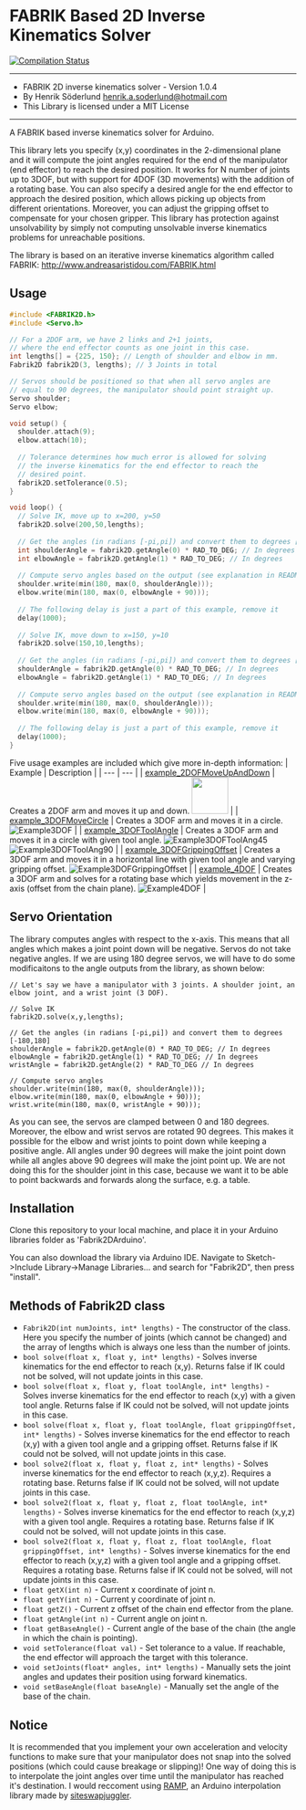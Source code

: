 # FABRIK Based 2D Inverse Kinematics Solver

[![Compilation Status](https://github.com/henriksod/Fabrik2DArduino/actions/workflows/compile_benchmark.yml/badge.svg)](https://github.com/henriksod/Fabrik2DArduino/actions/workflows/compile-sketch.yml)

***************************************************************
* FABRIK 2D inverse kinematics solver - Version 1.0.4
* By Henrik Söderlund <henrik.a.soderlund@hotmail.com>
* This Library is licensed under a MIT License
***************************************************************

A FABRIK based inverse kinematics solver for Arduino.

This library lets you specify (x,y) coordinates in the 2-dimensional plane and it will compute the joint angles required for the end of the manipulator (end effector) to reach the desired position. It works for N number of joints up to 3DOF, but with support for 4DOF (3D movements) with the addition of a rotating base.
You can also specify a desired angle for the end effector to approach the desired position, which allows picking up objects from different orientations. Moreover, you can adjust the gripping offset to compensate for your chosen gripper. This library has protection against unsolvability by simply not computing unsolvable inverse kinematics problems for unreachable positions.

The library is based on an iterative inverse kinematics algorithm called FABRIK:
http://www.andreasaristidou.com/FABRIK.html

Usage
-----

```C++
#include <FABRIK2D.h>
#include <Servo.h>

// For a 2DOF arm, we have 2 links and 2+1 joints, 
// where the end effector counts as one joint in this case.
int lengths[] = {225, 150}; // Length of shoulder and elbow in mm.
Fabrik2D fabrik2D(3, lengths); // 3 Joints in total

// Servos should be positioned so that when all servo angles are
// equal to 90 degrees, the manipulator should point straight up.
Servo shoulder;
Servo elbow;

void setup() {
  shoulder.attach(9);
  elbow.attach(10);
  
  // Tolerance determines how much error is allowed for solving
  // the inverse kinematics for the end effector to reach the
  // desired point.
  fabrik2D.setTolerance(0.5);
}

void loop() {
  // Solve IK, move up to x=200, y=50
  fabrik2D.solve(200,50,lengths);
  
  // Get the angles (in radians [-pi,pi]) and convert them to degrees [-180,180]
  int shoulderAngle = fabrik2D.getAngle(0) * RAD_TO_DEG; // In degrees
  int elbowAngle = fabrik2D.getAngle(1) * RAD_TO_DEG; // In degrees
  
  // Compute servo angles based on the output (see explanation in README.md under "Servo Orientation")
  shoulder.write(min(180, max(0, shoulderAngle)));
  elbow.write(min(180, max(0, elbowAngle + 90)));
  
  // The following delay is just a part of this example, remove it
  delay(1000);
  
  // Solve IK, move down to x=150, y=10
  fabrik2D.solve(150,10,lengths);
  
  // Get the angles (in radians [-pi,pi]) and convert them to degrees [-180,180]
  shoulderAngle = fabrik2D.getAngle(0) * RAD_TO_DEG; // In degrees
  elbowAngle = fabrik2D.getAngle(1) * RAD_TO_DEG; // In degrees
  
  // Compute servo angles based on the output (see explanation in README.md under "Servo Orientation")
  shoulder.write(min(180, max(0, shoulderAngle)));
  elbow.write(min(180, max(0, elbowAngle + 90)));
  
  // The following delay is just a part of this example, remove it
  delay(1000);
}
```

Five usage examples are included which give more in-depth information:
| Example | Description |
| --- | --- |
| [example_2DOFMoveUpAndDown](/examples/example_2DOFMoveUpAndDown/example_2DOFMoveUpAndDown.ino) | Creates a 2DOF arm and moves it up and down. 
<img src="[http://....jpg](https://github.com/henriksod/Fabrik2DArduino/blob/master/examples/example_2DOFMoveUpAndDown/preview.gif)" width="64" height="64" /> | 
| [example_3DOFMoveCircle](/examples/example_3DOFMoveCircle/example_3DOFMoveCircle.ino) | Creates a 3DOF arm and moves it in a circle. ![Example3DOF](https://github.com/henriksod/Fabrik2DArduino/blob/master/examples/example_3DOFMoveCircle/preview.gif) |
| [example_3DOFToolAngle](/examples/example_3DOFToolAngle/example_3DOFToolAngle.ino) | Creates a 3DOF arm and moves it in a circle with given tool angle. ![Example3DOFToolAng45](https://github.com/henriksod/Fabrik2DArduino/blob/master/examples/example_3DOFToolAngle/preview1.gif) ![Example3DOFToolAng90](https://github.com/henriksod/Fabrik2DArduino/blob/master/examples/example_3DOFToolAngle/preview2.gif) |
| [example_3DOFGrippingOffset](/examples/example_3DOFGrippingOffset/example_3DOFGrippingOffset.ino) | Creates a 3DOF arm and moves it in a horizontal line with given tool angle and varying gripping offset. ![Example3DOFGrippingOffset](https://github.com/henriksod/Fabrik2DArduino/blob/master/examples/example_3DOFGrippingOffset/preview.gif) |
| [example_4DOF](/examples/example_4DOF/example_4DOF.ino) | Creates a 3DOF arm and solves for a rotating base which yields movement in the z-axis (offset from the chain plane). ![Example4DOF](https://github.com/henriksod/Fabrik2DArduino/blob/master/examples/example_4DOF/preview.gif) |

Servo Orientation
------------
The library computes angles with respect to the x-axis. This means that all angles which makes a joint point down will be negative. Servos do not take negative angles. If we are using 180 degree servos, we will have to do some modificaitons to the angle outputs from the library, as shown below:
```
// Let's say we have a manipulator with 3 joints. A shoulder joint, an elbow joint, and a wrist joint (3 DOF).

// Solve IK
fabrik2D.solve(x,y,lengths);

// Get the angles (in radians [-pi,pi]) and convert them to degrees [-180,180]
shoulderAngle = fabrik2D.getAngle(0) * RAD_TO_DEG; // In degrees
elbowAngle = fabrik2D.getAngle(1) * RAD_TO_DEG; // In degrees
wristAngle = fabrik2D.getAngle(2) * RAD_TO_DEG // In degrees

// Compute servo angles
shoulder.write(min(180, max(0, shoulderAngle)));
elbow.write(min(180, max(0, elbowAngle + 90)));
wrist.write(min(180, max(0, wristAngle + 90)));
```
As you can see, the servos are clamped between 0 and 180 degrees. Moreover, the elbow and wrist servos are rotated 90 degrees. This makes it possible for the elbow and wrist joints to point down while keeping a positive angle. All angles under 90 degrees will make the joint point down while all angles above 90 degrees will make the joint point up. We are not doing this for the shoulder joint in this case, because we want it to be able to point backwards and forwards along the surface, e.g. a table.

Installation
------------
Clone this repository to your local machine, and place it in your Arduino libraries folder as 'Fabrik2DArduino'.

You can also download the library via Arduino IDE. Navigate to Sketch->Include Library->Manage Libraries... and search for "Fabrik2D", then press "install".

Methods of Fabrik2D class
-----------------------------
* ```Fabrik2D(int numJoints, int* lengths)``` - The constructor of the class. Here you specify the number of joints (which cannot be changed) and the array of lengths which is always one less than the number of joints.
* ```bool solve(float x, float y, int* lengths)``` - Solves inverse kinematics for the end effector to reach (x,y). Returns false if IK could not be solved, will not update joints in this case.
* ```bool solve(float x, float y, float toolAngle, int* lengths)``` - Solves inverse kinematics for the end effector to reach (x,y) with a given tool angle. Returns false if IK could not be solved, will not update joints in this case.
* ```bool solve(float x, float y, float toolAngle, float grippingOffset, int* lengths)``` - Solves inverse kinematics for the end effector to reach (x,y) with a given tool angle and a gripping offset. Returns false if IK could not be solved, will not update joints in this case.
* ```bool solve2(float x, float y, float z, int* lengths)``` - Solves inverse kinematics for the end effector to reach (x,y,z). Requires a rotating base. Returns false if IK could not be solved, will not update joints in this case.
* ```bool solve2(float x, float y, float z, float toolAngle, int* lengths)``` - Solves inverse kinematics for the end effector to reach (x,y,z) with a given tool angle. Requires a rotating base. Returns false if IK could not be solved, will not update joints in this case.
* ```bool solve2(float x, float y, float z, float toolAngle, float grippingOffset, int* lengths)``` - Solves inverse kinematics for the end effector to reach (x,y,z) with a given tool angle and a gripping offset. Requires a rotating base. Returns false if IK could not be solved, will not update joints in this case.
* ```float getX(int n)``` - Current x coordinate of joint n.
* ```float getY(int n)``` - Current y coordinate of joint n.
* ```float getZ()``` - Current z offset of the chain end effector from the plane.
* ```float getAngle(int n)``` - Current angle on joint n.
* ```float getBaseAngle()``` - Current angle of the base of the chain (the angle in which the chain is pointing).
* ```void setTolerance(float val)``` - Set tolerance to a value. If reachable, the end effector will approach the target with this tolerance.
* ```void setJoints(float* angles, int* lengths)``` - Manually sets the joint angles and updates their position using forward kinematics.
* ```void setBaseAngle(float baseAngle)``` - Manually set the angle of the base of the chain.

Notice
------------
It is recommended that you implement your own acceleration and velocity functions to make sure that your manipulator does not snap into the solved positions (which could cause breakage or slipping)! One way of doing this is to interpolate the joint angles over time until the manipulator has reached it's destination. I would reccoment using [RAMP](https://github.com/siteswapjuggler/RAMP), an Arduino interpolation library made by [siteswapjuggler](https://github.com/siteswapjuggler).
